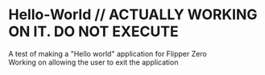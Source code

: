 # Hello-World // ACTUALLY WORKING ON IT. DO NOT EXECUTE
A test of making a "Hello world" application for Flipper Zero<br>
Working on allowing the user to exit the application
